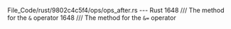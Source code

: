 File_Code/rust/9802c4c5f4/ops/ops_after.rs --- Rust
1648     /// The method for the `&` operator                                                                                                                 1648     /// The method for the `&=` operator

